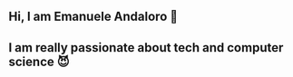 ## Hi, I am Emanuele Andaloro 👋
## I am really passionate about tech and computer science :smiling_imp:




